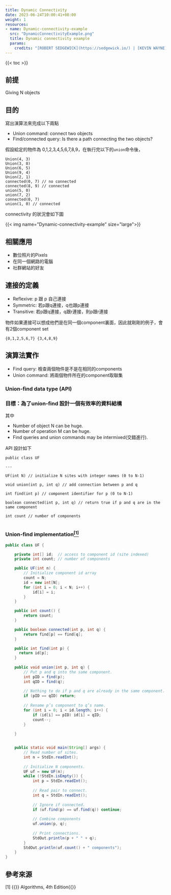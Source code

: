 ```yaml
---
title: Dynamic Connectivity
date: 2023-06-24T10:00:41+08:00
weight: 1
resources:
- name: Dynamic-connectivity-example
  src: "DynamicConnectivityExample.png"
  title: Dynamic connectivity example
  params:
    credits: "[ROBERT SEDGEWICK](https://sedgewick.io/) | [KEVIN WAYNE](https://www.cs.princeton.edu/people/profile/wayne) on [Algorithms in Java, 4th Edition](https://algs4.cs.princeton.edu/lectures/keynote/15UnionFind.pdf)"
---
```


{{< toc >}}

## 前提

Giving N objects

## 目的

寫出演算法來完成以下兩點

- Union command: connect two objects
- Find/connected query: Is there a path connecting the two objects?

假設給定的物件為 0,1,2,3,4,5,6,7,8,9，在執行完以下的`union`命令後，

```
Union(4, 3)
Union(3, 8)
Union(6, 5)
Union(9, 4)
Union(2, 1)
connected(0, 7) // no connected
connected(8, 9) // connected
union(5, 0)
union(7, 2)
connected(0, 7)
union(1, 0) // connected
```
connectivity 的狀況會如下圖

{{< img name="Dynamic-connectivity-example" size="large">}}

## 相關應用

- 數位照片的Pixels
- 在同一個網路的電腦
- 社群網站的好友



## 連接的定義

- Reflexive: p 跟 p 自己連接
- Symmetric: 若p跟q連接，q也跟p連接
- Transitive: 若p跟q連接，q跟r連接，則p跟r連接



物件如果連接可以想成他們是在同一個component裏面，因此就剛剛的例子，會有2個component set

```
{0,1,2,5,6,7} {3,4,8,9}
```



## 演算法實作

- Find query: 檢查兩個物件是不是在相同的components
- Union command: 將兩個物件所在的component取聯集



### Union-find data type (API)

### 目標：為了union-find 設計一個有效率的資料結構

其中

- Number of object N can be huge.
- Number of operation M can be huge.
- Find queries and union commands may be intermixed(交錯進行).



API 設計如下

```
public class UF

---

UF(int N) // initialize N sites with integer names (0 to N-1)

void union(int p, int q) // add connection between p and q

int find(int p) // component identifier for p (0 to N-1)

boolean connected(int p, int q) // return true if p and q are in the same component

int count // number of components


```

### Union-find implementation[<sup>[1]</sup>](#refer-anchor-1)

```java
public class UF {

    private int[] id;  // access to component id (site indexed)
    private int count; // number of components

    public UF(int n) {
        // Initialize component id array
        count = N;
        id = new int[N];
        for (int i = 0; i < N; i++) {
            id[i] = i;
        }
    }

    public int count() {
        return count;
    }

    public boolean connected(int p, int q) {
        return find[p] == find[q];
    }

    public int find(int p) {
      return id[p];  
    }
    
    public void union(int p, int q) {
        // Put p and q into the same component.
        int pID = find(p);
        int qID = find(q);
        
        // Nothing to do if p and q are already in the same component.
        if (pID == qID) return;
        
        // Rename p’s component to q’s name.
        for (int i = 0; i < id.length; i++) {
            if (id[i] == pID) id[i] = qID;
            count--; 
        }
            
    }


    public static void main(String[] args) {
        // Read number of sites.
        int n = StdIn.readInt();
        
        // Initialize N components.
        UF uf = new UF(n);
        while (!StdIn.isEmpty()) {
            int p = StdIn.readInt();
            
            // Read pair to connect.
            int q = StdIn.readInt();
            
            // Ignore if connected.
            if (uf.find(p) == uf.find(q)) continue;
            
            // Combine components
            uf.union(p, q);
            
            // Print connections.
            StdOut.println(p + " " + q);
        }
        StdOut.println(uf.count() + " components");
    }
}


```
## 參考來源
<div id="refer-anchor-1"></div>

[1] {{<ref-out href="https://algs4.cs.princeton.edu/home/">}} Algorithms, 4th Edition{{</ref-out>}}

